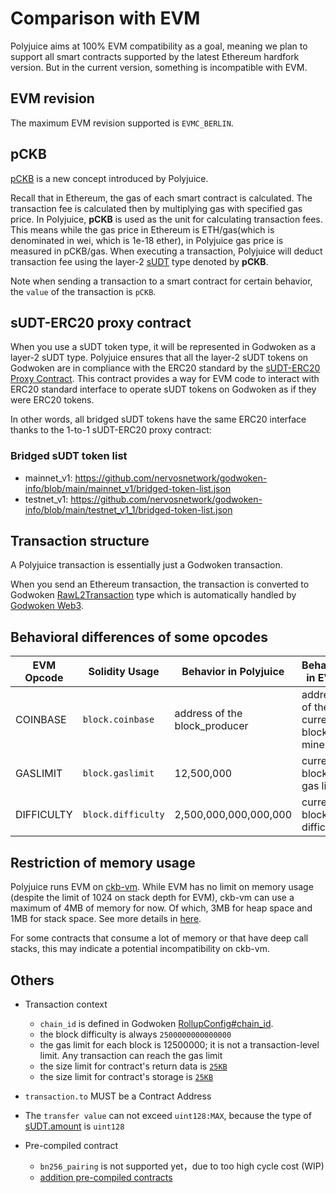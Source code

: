 # Comparison with EVM

Polyjuice aims at 100% EVM compatibility as a goal, meaning we plan to support all smart contracts supported by the latest Ethereum hardfork version. But in the current version, something is incompatible with EVM.

## EVM revision
The maximum EVM revision supported is `EVMC_BERLIN`.

## pCKB

[pCKB](https://github.com/nervosnetwork/godwoken/blob/develop/docs/life_of_a_polyjuice_transaction.md#pckb) is a new concept introduced by Polyjuice.

Recall that in Ethereum, the gas of each smart contract is calculated. The transaction fee is calculated then by multiplying gas with specified gas price. In Polyjuice, **pCKB** is used as the unit for calculating transaction fees. This means while the gas price in Ethereum is ETH/gas(which is denominated in wei, which is 1e-18 ether), in Polyjuice gas price is measured in pCKB/gas. When executing a transaction, Polyjuice will deduct transaction fee using the layer-2 [sUDT](https://github.com/nervosnetwork/rfcs/blob/master/rfcs/0025-simple-udt/0025-simple-udt.md) type denoted by **pCKB**.

Note when sending a transaction to a smart contract for certain behavior, the `value` of the transaction is `pCKB`.

## sUDT-ERC20 proxy contract

When you use a sUDT token type, it will be represented in Godwoken as a layer-2 sUDT type. Polyjuice ensures that all the layer-2 sUDT tokens on Godwoken are in compliance with the ERC20 standard by the [sUDT-ERC20 Proxy Contract](../solidity/erc20/README.md). This contract provides a way for EVM code to interact with ERC20 standard interface to operate sUDT tokens on Godwoken as if they were ERC20 tokens.

In other words, all bridged sUDT tokens have the same ERC20 interface thanks to the 1-to-1 sUDT-ERC20 proxy contract:

### Bridged sUDT token list
- mainnet_v1: https://github.com/nervosnetwork/godwoken-info/blob/main/mainnet_v1/bridged-token-list.json
- testnet_v1: https://github.com/nervosnetwork/godwoken-info/blob/main/testnet_v1_1/bridged-token-list.json

## Transaction structure

A Polyjuice transaction is essentially just a Godwoken transaction.

When you send an Ethereum transaction, the transaction is converted to Godwoken [RawL2Transaction](https://github.com/nervosnetwork/godwoken/blob/v1.5.0/crates/types/schemas/godwoken.mol#L69-L76) type which is automatically handled by [Godwoken Web3](https://github.com/nervosnetwork/godwoken-web3/tree/v1.6.4).

## Behavioral differences of some opcodes

| EVM Opcode | Solidity Usage     | Behavior in Polyjuice         | Behavior in EVM                      |
| ---------- | ------------------ | ----------------------------- | ------------------------------------ |
| COINBASE   | `block.coinbase`   | address of the block_producer | address of the current block's miner |
| GASLIMIT   | `block.gaslimit`   | 12,500,000                    | current block's gas limit            |
| DIFFICULTY | `block.difficulty` | 2,500,000,000,000,000         | current block's difficulty           |

## Restriction of memory usage

Polyjuice runs EVM on [ckb-vm](https://github.com/nervosnetwork/rfcs/blob/master/rfcs/0003-ckb-vm/0003-ckb-vm.md#risc-v-runtime-model). While EVM has no limit on memory usage (despite the limit of 1024 on stack depth for EVM), ckb-vm can use a maximum of 4MB of memory for now. Of which, 3MB for heap space and 1MB for stack space. See more details in [here](https://github.com/nervosnetwork/riscv-newlib/blob/00c6ae3c481bc62b4ac016b3e86c508cdf2e68d2/libgloss/riscv/sys_sbrk.c#L38-L56). 

For some contracts that consume a lot of memory or that have deep call stacks, this may indicate a potential incompatibility on ckb-vm.

## Others

* Transaction context
  * `chain_id` is defined in Godwoken [RollupConfig#chain_id](https://github.com/nervosnetwork/godwoken/blob/v1.5.0/crates/types/schemas/godwoken.mol#L64).
  * the block difficulty is always `2500000000000000`
  * the gas limit for each block is 12500000; it is not a transaction-level limit. Any transaction can reach the gas limit
  * the size limit for contract's return data is [`25KB`](https://github.com/nervosnetwork/godwoken-scripts/blob/31293d1/c/gw_def.h#L21-L22)
  * the size limit for contract's storage is [`25KB`](https://github.com/nervosnetwork/godwoken-scripts/blob/31293d1/c/gw_def.h#L21-L22)

* `transaction.to` MUST be a Contract Address

* The `transfer value` can not exceed `uint128:MAX`, because the type of [sUDT.amount](https://github.com/nervosnetwork/rfcs/blob/master/rfcs/0025-simple-udt/0025-simple-udt.md#sudt-cell) is `uint128`

* Pre-compiled contract
  * `bn256_pairing` is not supported yet，due to too high cycle cost (WIP)
  * [addition pre-compiled contracts](Addition-Features.md)
